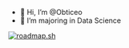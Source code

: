 - 👋 Hi, I’m @Obticeo
- 👀 I’m majoring in Data Science

[![roadmap.sh](https://roadmap.sh/card/tall/667992aaae5b6c4179504a8b?variant=dark&roadmaps=ai-data-scientist)](https://roadmap.sh)
<!---
Obticeo/Obticeo is a ✨ special ✨ repository because its `README.md` (this file) appears on your GitHub profile.
You can click the Preview link to take a look at your changes.
--->
